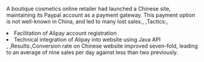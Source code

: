 A boutique cosmetics online retailer had launched a Chinese site, maintaining its Paypal account as a payment gateway. This payment option is not well-known in China, and led to many lost sales., ,Tactics:,<li>Facilitation of Alipay account registration</li><li>Technical integration of Alipay into website using Java API</li>, ,Results:,Conversion rate on Chinese website improved seven-fold, leading to an average of nine sales per day against less than two previously.